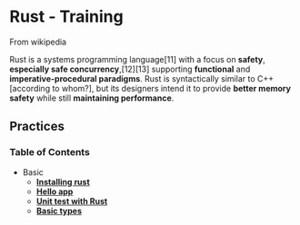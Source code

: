 # Rust - Training

From wikipedia

Rust is a systems programming language[11] with a focus on **safety**, **especially safe concurrency**,[12][13] supporting **functional** and **imperative-procedural paradigms**. Rust is syntactically similar to C++[according to whom?], but its designers intend it to provide **better memory safety** while still **maintaining performance**.

## Practices

### Table of Contents

- Basic
	- [**Installing rust**](1-installing-rust.md)
  - [**Hello app**](2-hello-app.md)
  - [**Unit test with Rust**](3-unit-test-with-rust.md)
  - [**Basic types**](4-basic-types.md)
